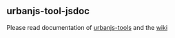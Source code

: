 ## urbanjs-tool-jsdoc

Please read documentation of [urbanjs-tools](https://github.com/urbanjs/urbanjs-tools) and the [wiki](https://github.com/urbanjs/urbanjs-tools/wiki)
